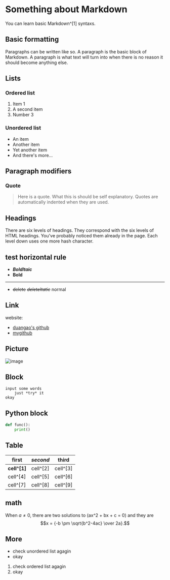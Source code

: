 # Something about Markdown

You can learn basic  Markdown^[1] syntaxs.


## Basic formatting

Paragraphs can be written like so. A paragraph is the basic block of Markdown. A paragraph is what text will turn into when there is no reason it should become anything else.


## Lists

### Ordered list

1. Item 1
5. A second item
4. Number 3

### Unordered list

* An item
* Another item
* Yet another item
* And there's more...

## Paragraph modifiers

### Quote

> Here is a quote. What this is should be self explanatory. Quotes are automatically indented when they are used.

## Headings

There are six levels of headings. They correspond with the six levels of HTML headings. You've probably noticed them already in the page. Each level down uses one more hash character.

## test horizontal rule
- ***BoldItaic***
- **Bold**
-------------------
- ~~delete~~  ~~*deleteItatic*~~ normal

## Link
 website: 
* [duangao's github](https://github.com/duangao) 
* [mygithub](https://github.com/zhaouv)
## Picture
  ![image](http://7xi9ka.com1.z0.glb.clouddn.com/duangao.jpg)
 
## Block 
```
input some words
	just *try* it
okay
```

## Python block
```python
def func():
    print()
```

## Table

first | *second* | **third**
-----|----------|-----
**cell^[1]**|cell^[2]|cell^[3]
cell^[4]|cell^[5]|cell^[6]
cell^[7]|cell^[8]|cell^[9]

## math

When $a \ne 0$, there are two solutions to \(ax^2 + bx + c = 0\) and they are
$$x = {-b \pm \sqrt{b^2-4ac} \over 2a}.$$

## More
+ check unordered list agagin
+ okay

1. check ordered list agagin
2. okay
